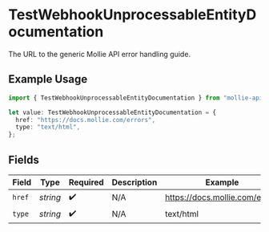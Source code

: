 # TestWebhookUnprocessableEntityDocumentation

The URL to the generic Mollie API error handling guide.

## Example Usage

```typescript
import { TestWebhookUnprocessableEntityDocumentation } from "mollie-api-typescript/models/operations";

let value: TestWebhookUnprocessableEntityDocumentation = {
  href: "https://docs.mollie.com/errors",
  type: "text/html",
};
```

## Fields

| Field                          | Type                           | Required                       | Description                    | Example                        |
| ------------------------------ | ------------------------------ | ------------------------------ | ------------------------------ | ------------------------------ |
| `href`                         | *string*                       | :heavy_check_mark:             | N/A                            | https://docs.mollie.com/errors |
| `type`                         | *string*                       | :heavy_check_mark:             | N/A                            | text/html                      |